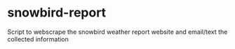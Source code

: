 # snowbird-report
Script to webscrape the snowbird weather report website and email/text the collected information
